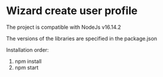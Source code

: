 # Wizard create user profile

The project is compatible with NodeJs v16.14.2

The versions of the libraries are specified in the package.json

Installation order:

1) npm install
2) npm start
